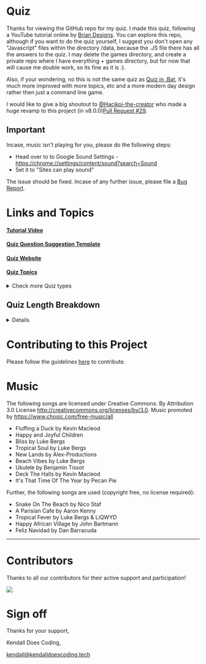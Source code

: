 # Quiz

Thanks for viewing the GitHub repo for my quiz.
I made this quiz, following a YouTube tutorial online by [Brian Designs](https://www.youtube.com/channel/UCsKsymTY_4BYR-wytLjex7A). You can explore this repo, although if you want to do the quiz yourself, I suggest you don't open any "Javascript" files within the directory /data, because the .JS file there has all the answers to the quiz. I may delete the games directory, and create a private repo where I have everything + games directory, but for now that will cause me double work, so its fine as it is :).

Also, if your wondering, no this is not the same quiz as [Quiz in .Bat](https://github.com/KendallDoesCoding/Quiz-in-.bat), it's much more improved with more topics, etc and a more modern day design rather then just a command line game.

I would like to give a big shoutout to [@Hacikoi-the-creator](https://github.com/Hachikoi-the-creator) who made a huge revamp to this project (in v8.0.0)[Pull Request #29](https://github.com/KendallDoesCoding/quiz/pull/29).

## Important

Incase, music isn't playing for you, please do the following steps:

- Head over to to Google Sound Settings - <https://chrome://settings/content/sound?search=Sound>
- Set it to "Sites can play sound"

The issue should be fixed. Incase of any further issue, please file a [Bug Report](https://github.com/KendallDoesCoding/quiz/issues/new?assignees=&labels=%F0%9F%9B%A0+goal%3A+fix&template=bug.yml).

# Links and Topics

#### [Tutorial Video](https://www.youtube.com/watch?v=f4fB9Xg2JEY)

#### [Quiz Question Suggestion Template](https://www.youtube.com/watch?v=KrGfq0vXEkc)

#### [Quiz Website](https://kendalldoescoding.tech/pages/quiz/index.html)

#### [Quiz Topics](https://quiz.kendalldoescoding.tech/pages/topics/index.html)

<details>
  <summary>Check more Quiz types</summary>

[Tech Quiz](https://quiz.kendalldoescoding.tech/pages/tech/index.html)

[Minecraft Quiz](https://quiz.kendalldoescoding.tech/pages/minecraft/index.html)

[Roblox Quiz](https://quiz.kendalldoescoding.tech/pages/roblox/index.html)

[Easter Quiz](https://quiz.kendalldoescoding.tech/pages/easter/index.html)

[Christmas Quiz](https://kendalldoescoding.tech/pages/christmasquiz/index.html)

[Browsers Quiz](https://quiz.kendalldoescoding.tech/pages/browsers/index.html)

[Disney Quiz](https://quiz.kendalldoescoding.tech/pages/disney/index.html)

[Fruit Quiz](https://quiz.kendalldoescoding.tech/pages/fruit/index.html)

[Football Quiz](https://quiz.kendalldoescoding.tech/pages/football/index.html)

[Country Quiz](https://quiz.kendalldoescoding.tech/pages/countries/index.html)

[U.S Presidents Quiz](https://quiz.kendalldoescoding.tech/pages/presidents/index.html)

[YouTube Quiz](https://quiz.kendalldoescoding.tech/pages/youtube/index.html)

[How Well Do You Know Kendall? Quiz](https://quiz.kendalldoescoding.tech/pages/kendall_quiz/index.html)

[Programming Language Quiz](https://quiz.kendalldoescoding.tech/pages/programming_language/index.html)

[TheOdd1sOut Quiz](https://quiz.kendalldoescoding.tech/pages/theodd1sout/index.html)

[Jaiden Animations Quiz](https://quiz.kendalldoescoding.tech/pages/jaidenanimations/index.html)

</details>

## Quiz Length Breakdown

<details>

### Mini Quiz - _3 Questions_

- Browsers Quiz
- How Well Do You Know Kendall Quiz

### Medium Quiz - _5 questions_

- Tech Quiz
- Disney Quiz
- Country Quiz
- U.S Presidents Quiz
- Programming Language Quiz

### Above Medium Quiz - _7 questions_

- Roblox Quiz

### Normal Quiz - _10 questions_

- Minecraft Quiz
- Fruit Quiz
- Football Quiz
- YouTube Quiz
- Jaiden Animations Quiz

### Above Normal Quiz - _13 questions_

- Easter Quiz

### Mega Quiz - _15 questions_

- Main Quiz
- Christmas Quiz
- TheOdd1sOut Quiz

</details>

# Contributing to this Project

Please follow the guidelines [here](./CONTRIBUTING.md) to contribute.

# Music

The following songs are licensed under Creative Commons: By Attribution 3.0 License
<http://creativecommons.org/licenses/by/3.0>.
Music promoted by <https://www.chosic.com/free-music/all>

- Fluffing a Duck by Kevin Macleod
- Happy and Joyful Children
- Bliss by Luke Bergs
- Tropical Soul by Luke Bergs
- New Lands by Alex-Productions
- Beach Vibes by Luke Bergs
- Ukulele by Benjamin Tissot
- Deck The Halls by Kevin Macleod
- It's That Time Of The Year by Pecan Pie

Further, the following songs are used (copyright free, no license required):

- Snake On The Beach by Nico Staf
- A Parisian Cafe by Aaron Kenny
- Tropical Fever by Luke Bergs & LiQWYD
- Happy African Village by John Bartmann
- Feliz Navidad by Dan Barracuda

---

# Contributors

Thanks to all our contributors for their active support and participation!

<a href = "https://github.com/KendallDoesCoding/quiz">
  <img src = "https://contrib.rocks/image?repo=KendallDoesCoding/quiz"/></a>

# Sign off

Thanks for your support,

Kendall Does Coding,

<kendall@kendalldoescoding.tech>
